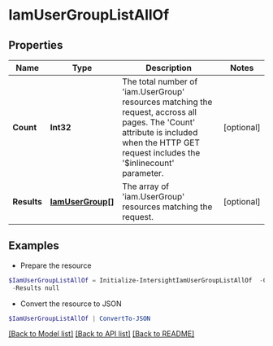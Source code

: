 # IamUserGroupListAllOf
## Properties

Name | Type | Description | Notes
------------ | ------------- | ------------- | -------------
**Count** | **Int32** | The total number of &#39;iam.UserGroup&#39; resources matching the request, accross all pages. The &#39;Count&#39; attribute is included when the HTTP GET request includes the &#39;$inlinecount&#39; parameter. | [optional] 
**Results** | [**IamUserGroup[]**](IamUserGroup.md) | The array of &#39;iam.UserGroup&#39; resources matching the request. | [optional] 

## Examples

- Prepare the resource
```powershell
$IamUserGroupListAllOf = Initialize-IntersightIamUserGroupListAllOf  -Count null `
 -Results null
```

- Convert the resource to JSON
```powershell
$IamUserGroupListAllOf | ConvertTo-JSON
```

[[Back to Model list]](../README.md#documentation-for-models) [[Back to API list]](../README.md#documentation-for-api-endpoints) [[Back to README]](../README.md)

